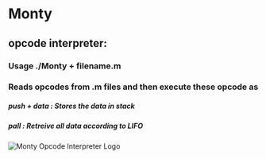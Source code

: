 #                                           Monty

## opcode interpreter:
### Usage ./Monty + filename.m

### Reads opcodes from .m files and then execute these opcode as 
##### push + data : Stores the data in stack
##### pall : Retreive all data according to LIFO 
![Monty Opcode Interpreter Logo](https://github.com/Mohamedaley/monty/raw/main/DALL%C2%B7E%202024-10-18%2000.37.38%20-%20A%20more%20modern%2C%20futuristic%20logo%20for%20an%20opcode%20interpreter%20named%20'Monty'%2C%20emphasizing%20its%20functionality%20of%20reading%20and%20executing%20commands%20from%20a%20file.%20T.jpg)

